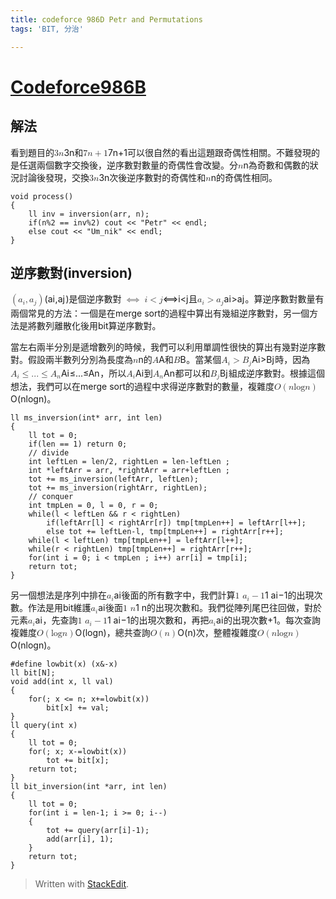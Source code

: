 ```yaml
---
title: codeforce 986D Petr and Permutations
tags: 'BIT, 分治'

---
```


<h1 id="codeforce986b"><a href="https://codeforces.com/problemset/problem/986/B">Codeforce986B</a></h1>
<h2 id="解法">解法</h2>
<p>看到題目的<span class="katex--inline"><span class="katex"><span class="katex-mathml"><math><semantics><mrow><mn>3</mn><mi>n</mi></mrow><annotation encoding="application/x-tex">3n</annotation></semantics></math></span><span class="katex-html" aria-hidden="true"><span class="strut" style="height: 0.64444em;"></span><span class="strut bottom" style="height: 0.64444em; vertical-align: 0em;"></span><span class="base"><span class="mord mathrm">3</span><span class="mord mathit">n</span></span></span></span></span>和<span class="katex--inline"><span class="katex"><span class="katex-mathml"><math><semantics><mrow><mn>7</mn><mi>n</mi><mo>+</mo><mn>1</mn></mrow><annotation encoding="application/x-tex">7n+1</annotation></semantics></math></span><span class="katex-html" aria-hidden="true"><span class="strut" style="height: 0.64444em;"></span><span class="strut bottom" style="height: 0.72777em; vertical-align: -0.08333em;"></span><span class="base"><span class="mord mathrm">7</span><span class="mord mathit">n</span><span class="mbin">+</span><span class="mord mathrm">1</span></span></span></span></span>可以很自然的看出這題跟奇偶性相關。不難發現的是任選兩個數字交換後，逆序數對數量的奇偶性會改變。分<span class="katex--inline"><span class="katex"><span class="katex-mathml"><math><semantics><mrow><mi>n</mi></mrow><annotation encoding="application/x-tex">n</annotation></semantics></math></span><span class="katex-html" aria-hidden="true"><span class="strut" style="height: 0.43056em;"></span><span class="strut bottom" style="height: 0.43056em; vertical-align: 0em;"></span><span class="base"><span class="mord mathit">n</span></span></span></span></span>為奇數和偶數的狀況討論後發現，交換<span class="katex--inline"><span class="katex"><span class="katex-mathml"><math><semantics><mrow><mn>3</mn><mi>n</mi></mrow><annotation encoding="application/x-tex">3n</annotation></semantics></math></span><span class="katex-html" aria-hidden="true"><span class="strut" style="height: 0.64444em;"></span><span class="strut bottom" style="height: 0.64444em; vertical-align: 0em;"></span><span class="base"><span class="mord mathrm">3</span><span class="mord mathit">n</span></span></span></span></span>次後逆序數對的奇偶性和<span class="katex--inline"><span class="katex"><span class="katex-mathml"><math><semantics><mrow><mi>n</mi></mrow><annotation encoding="application/x-tex">n</annotation></semantics></math></span><span class="katex-html" aria-hidden="true"><span class="strut" style="height: 0.43056em;"></span><span class="strut bottom" style="height: 0.43056em; vertical-align: 0em;"></span><span class="base"><span class="mord mathit">n</span></span></span></span></span>的奇偶性相同。</p>
<pre class=" language-c"><code class="prism ++ language-c"><span class="token keyword">void</span> <span class="token function">process</span><span class="token punctuation">(</span><span class="token punctuation">)</span>
<span class="token punctuation">{</span>
    ll inv <span class="token operator">=</span> <span class="token function">inversion</span><span class="token punctuation">(</span>arr<span class="token punctuation">,</span> n<span class="token punctuation">)</span><span class="token punctuation">;</span>
    <span class="token keyword">if</span><span class="token punctuation">(</span>n<span class="token operator">%</span><span class="token number">2</span> <span class="token operator">==</span> inv<span class="token operator">%</span><span class="token number">2</span><span class="token punctuation">)</span> cout <span class="token operator">&lt;&lt;</span> <span class="token string">"Petr"</span> <span class="token operator">&lt;&lt;</span> endl<span class="token punctuation">;</span>
    <span class="token keyword">else</span> cout <span class="token operator">&lt;&lt;</span> <span class="token string">"Um_nik"</span> <span class="token operator">&lt;&lt;</span> endl<span class="token punctuation">;</span>
<span class="token punctuation">}</span>
</code></pre>
<h2 id="逆序數對inversion">逆序數對(inversion)</h2>
<p><span class="katex--inline"><span class="katex"><span class="katex-mathml"><math><semantics><mrow><mo>(</mo><msub><mi>a</mi><mi>i</mi></msub><mo separator="true">,</mo><msub><mi>a</mi><mi>j</mi></msub><mo>)</mo></mrow><annotation encoding="application/x-tex">(a_i, a_j)</annotation></semantics></math></span><span class="katex-html" aria-hidden="true"><span class="strut" style="height: 0.75em;"></span><span class="strut bottom" style="height: 1.03611em; vertical-align: -0.286108em;"></span><span class="base"><span class="mopen">(</span><span class="mord"><span class="mord mathit">a</span><span class="msupsub"><span class="vlist-t vlist-t2"><span class="vlist-r"><span class="vlist" style="height: 0.311664em;"><span class="" style="top: -2.55em; margin-left: 0em; margin-right: 0.05em;"><span class="pstrut" style="height: 2.7em;"></span><span class="sizing reset-size6 size3 mtight"><span class="mord mathit mtight">i</span></span></span></span><span class="vlist-s">​</span></span><span class="vlist-r"><span class="vlist" style="height: 0.15em;"></span></span></span></span></span><span class="mpunct">,</span><span class="mord"><span class="mord mathit">a</span><span class="msupsub"><span class="vlist-t vlist-t2"><span class="vlist-r"><span class="vlist" style="height: 0.311664em;"><span class="" style="top: -2.55em; margin-left: 0em; margin-right: 0.05em;"><span class="pstrut" style="height: 2.7em;"></span><span class="sizing reset-size6 size3 mtight"><span class="mord mathit mtight" style="margin-right: 0.05724em;">j</span></span></span></span><span class="vlist-s">​</span></span><span class="vlist-r"><span class="vlist" style="height: 0.286108em;"></span></span></span></span></span><span class="mclose">)</span></span></span></span></span>是個逆序數對<span class="katex--inline"><span class="katex"><span class="katex-mathml"><math><semantics><mrow><mspace width="0.277778em"></mspace><mo>⟺</mo><mspace width="0.277778em"></mspace><mi>i</mi><mo>&lt;</mo><mi>j</mi></mrow><annotation encoding="application/x-tex">\iff i &lt; j</annotation></semantics></math></span><span class="katex-html" aria-hidden="true"><span class="strut" style="height: 0.65952em;"></span><span class="strut bottom" style="height: 0.85396em; vertical-align: -0.19444em;"></span><span class="base"><span class="mrel"><span class="mspace thickspace"></span><span class="mrel">⟺</span></span><span class="mord mathit"><span class="mspace thickspace"></span><span class="mord mathit">i</span></span><span class="mrel">&lt;</span><span class="mord mathit" style="margin-right: 0.05724em;">j</span></span></span></span></span>且<span class="katex--inline"><span class="katex"><span class="katex-mathml"><math><semantics><mrow><msub><mi>a</mi><mi>i</mi></msub><mo>&gt;</mo><msub><mi>a</mi><mi>j</mi></msub></mrow><annotation encoding="application/x-tex">a_i &gt; a_j</annotation></semantics></math></span><span class="katex-html" aria-hidden="true"><span class="strut" style="height: 0.5391em;"></span><span class="strut bottom" style="height: 0.825208em; vertical-align: -0.286108em;"></span><span class="base"><span class="mord"><span class="mord mathit">a</span><span class="msupsub"><span class="vlist-t vlist-t2"><span class="vlist-r"><span class="vlist" style="height: 0.311664em;"><span class="" style="top: -2.55em; margin-left: 0em; margin-right: 0.05em;"><span class="pstrut" style="height: 2.7em;"></span><span class="sizing reset-size6 size3 mtight"><span class="mord mathit mtight">i</span></span></span></span><span class="vlist-s">​</span></span><span class="vlist-r"><span class="vlist" style="height: 0.15em;"></span></span></span></span></span><span class="mrel">&gt;</span><span class="mord"><span class="mord mathit">a</span><span class="msupsub"><span class="vlist-t vlist-t2"><span class="vlist-r"><span class="vlist" style="height: 0.311664em;"><span class="" style="top: -2.55em; margin-left: 0em; margin-right: 0.05em;"><span class="pstrut" style="height: 2.7em;"></span><span class="sizing reset-size6 size3 mtight"><span class="mord mathit mtight" style="margin-right: 0.05724em;">j</span></span></span></span><span class="vlist-s">​</span></span><span class="vlist-r"><span class="vlist" style="height: 0.286108em;"></span></span></span></span></span></span></span></span></span>。算逆序數對數量有兩個常見的方法：一個是在merge sort的過程中算出有幾組逆序數對，另一個方法是將數列離散化後用bit算逆序數對。</p>
<p>當左右兩半分別是遞增數列的時候，我們可以利用單調性很快的算出有幾對逆序數對。假設兩半數列分別為長度為<span class="katex--inline"><span class="katex"><span class="katex-mathml"><math><semantics><mrow><mi>n</mi></mrow><annotation encoding="application/x-tex">n</annotation></semantics></math></span><span class="katex-html" aria-hidden="true"><span class="strut" style="height: 0.43056em;"></span><span class="strut bottom" style="height: 0.43056em; vertical-align: 0em;"></span><span class="base"><span class="mord mathit">n</span></span></span></span></span>的<span class="katex--inline"><span class="katex"><span class="katex-mathml"><math><semantics><mrow><mi>A</mi></mrow><annotation encoding="application/x-tex">A</annotation></semantics></math></span><span class="katex-html" aria-hidden="true"><span class="strut" style="height: 0.68333em;"></span><span class="strut bottom" style="height: 0.68333em; vertical-align: 0em;"></span><span class="base"><span class="mord mathit">A</span></span></span></span></span>和<span class="katex--inline"><span class="katex"><span class="katex-mathml"><math><semantics><mrow><mi>B</mi></mrow><annotation encoding="application/x-tex">B</annotation></semantics></math></span><span class="katex-html" aria-hidden="true"><span class="strut" style="height: 0.68333em;"></span><span class="strut bottom" style="height: 0.68333em; vertical-align: 0em;"></span><span class="base"><span class="mord mathit" style="margin-right: 0.05017em;">B</span></span></span></span></span>。當某個<span class="katex--inline"><span class="katex"><span class="katex-mathml"><math><semantics><mrow><msub><mi>A</mi><mi>i</mi></msub><mo>&gt;</mo><msub><mi>B</mi><mi>j</mi></msub></mrow><annotation encoding="application/x-tex">A_i &gt; B_j</annotation></semantics></math></span><span class="katex-html" aria-hidden="true"><span class="strut" style="height: 0.68333em;"></span><span class="strut bottom" style="height: 0.969438em; vertical-align: -0.286108em;"></span><span class="base"><span class="mord"><span class="mord mathit">A</span><span class="msupsub"><span class="vlist-t vlist-t2"><span class="vlist-r"><span class="vlist" style="height: 0.311664em;"><span class="" style="top: -2.55em; margin-left: 0em; margin-right: 0.05em;"><span class="pstrut" style="height: 2.7em;"></span><span class="sizing reset-size6 size3 mtight"><span class="mord mathit mtight">i</span></span></span></span><span class="vlist-s">​</span></span><span class="vlist-r"><span class="vlist" style="height: 0.15em;"></span></span></span></span></span><span class="mrel">&gt;</span><span class="mord"><span class="mord mathit" style="margin-right: 0.05017em;">B</span><span class="msupsub"><span class="vlist-t vlist-t2"><span class="vlist-r"><span class="vlist" style="height: 0.311664em;"><span class="" style="top: -2.55em; margin-left: -0.05017em; margin-right: 0.05em;"><span class="pstrut" style="height: 2.7em;"></span><span class="sizing reset-size6 size3 mtight"><span class="mord mathit mtight" style="margin-right: 0.05724em;">j</span></span></span></span><span class="vlist-s">​</span></span><span class="vlist-r"><span class="vlist" style="height: 0.286108em;"></span></span></span></span></span></span></span></span></span>時，因為<span class="katex--inline"><span class="katex"><span class="katex-mathml"><math><semantics><mrow><msub><mi>A</mi><mi>i</mi></msub><mo>≤</mo><mi mathvariant="normal">.</mi><mi mathvariant="normal">.</mi><mi mathvariant="normal">.</mi><mo>≤</mo><msub><mi>A</mi><mi>n</mi></msub></mrow><annotation encoding="application/x-tex">A_i \leq ... \leq A_n</annotation></semantics></math></span><span class="katex-html" aria-hidden="true"><span class="strut" style="height: 0.68333em;"></span><span class="strut bottom" style="height: 0.83333em; vertical-align: -0.15em;"></span><span class="base"><span class="mord"><span class="mord mathit">A</span><span class="msupsub"><span class="vlist-t vlist-t2"><span class="vlist-r"><span class="vlist" style="height: 0.311664em;"><span class="" style="top: -2.55em; margin-left: 0em; margin-right: 0.05em;"><span class="pstrut" style="height: 2.7em;"></span><span class="sizing reset-size6 size3 mtight"><span class="mord mathit mtight">i</span></span></span></span><span class="vlist-s">​</span></span><span class="vlist-r"><span class="vlist" style="height: 0.15em;"></span></span></span></span></span><span class="mrel">≤</span><span class="mord mathrm">.</span><span class="mord mathrm">.</span><span class="mord mathrm">.</span><span class="mrel">≤</span><span class="mord"><span class="mord mathit">A</span><span class="msupsub"><span class="vlist-t vlist-t2"><span class="vlist-r"><span class="vlist" style="height: 0.151392em;"><span class="" style="top: -2.55em; margin-left: 0em; margin-right: 0.05em;"><span class="pstrut" style="height: 2.7em;"></span><span class="sizing reset-size6 size3 mtight"><span class="mord mathit mtight">n</span></span></span></span><span class="vlist-s">​</span></span><span class="vlist-r"><span class="vlist" style="height: 0.15em;"></span></span></span></span></span></span></span></span></span>，所以<span class="katex--inline"><span class="katex"><span class="katex-mathml"><math><semantics><mrow><msub><mi>A</mi><mi>i</mi></msub></mrow><annotation encoding="application/x-tex">A_i</annotation></semantics></math></span><span class="katex-html" aria-hidden="true"><span class="strut" style="height: 0.68333em;"></span><span class="strut bottom" style="height: 0.83333em; vertical-align: -0.15em;"></span><span class="base"><span class="mord"><span class="mord mathit">A</span><span class="msupsub"><span class="vlist-t vlist-t2"><span class="vlist-r"><span class="vlist" style="height: 0.311664em;"><span class="" style="top: -2.55em; margin-left: 0em; margin-right: 0.05em;"><span class="pstrut" style="height: 2.7em;"></span><span class="sizing reset-size6 size3 mtight"><span class="mord mathit mtight">i</span></span></span></span><span class="vlist-s">​</span></span><span class="vlist-r"><span class="vlist" style="height: 0.15em;"></span></span></span></span></span></span></span></span></span>到<span class="katex--inline"><span class="katex"><span class="katex-mathml"><math><semantics><mrow><msub><mi>A</mi><mi>n</mi></msub></mrow><annotation encoding="application/x-tex">A_n</annotation></semantics></math></span><span class="katex-html" aria-hidden="true"><span class="strut" style="height: 0.68333em;"></span><span class="strut bottom" style="height: 0.83333em; vertical-align: -0.15em;"></span><span class="base"><span class="mord"><span class="mord mathit">A</span><span class="msupsub"><span class="vlist-t vlist-t2"><span class="vlist-r"><span class="vlist" style="height: 0.151392em;"><span class="" style="top: -2.55em; margin-left: 0em; margin-right: 0.05em;"><span class="pstrut" style="height: 2.7em;"></span><span class="sizing reset-size6 size3 mtight"><span class="mord mathit mtight">n</span></span></span></span><span class="vlist-s">​</span></span><span class="vlist-r"><span class="vlist" style="height: 0.15em;"></span></span></span></span></span></span></span></span></span>都可以和<span class="katex--inline"><span class="katex"><span class="katex-mathml"><math><semantics><mrow><msub><mi>B</mi><mi>j</mi></msub></mrow><annotation encoding="application/x-tex">B_j</annotation></semantics></math></span><span class="katex-html" aria-hidden="true"><span class="strut" style="height: 0.68333em;"></span><span class="strut bottom" style="height: 0.969438em; vertical-align: -0.286108em;"></span><span class="base"><span class="mord"><span class="mord mathit" style="margin-right: 0.05017em;">B</span><span class="msupsub"><span class="vlist-t vlist-t2"><span class="vlist-r"><span class="vlist" style="height: 0.311664em;"><span class="" style="top: -2.55em; margin-left: -0.05017em; margin-right: 0.05em;"><span class="pstrut" style="height: 2.7em;"></span><span class="sizing reset-size6 size3 mtight"><span class="mord mathit mtight" style="margin-right: 0.05724em;">j</span></span></span></span><span class="vlist-s">​</span></span><span class="vlist-r"><span class="vlist" style="height: 0.286108em;"></span></span></span></span></span></span></span></span></span>組成逆序數對。根據這個想法，我們可以在merge sort的過程中求得逆序數對的數量，複雜度<span class="katex--inline"><span class="katex"><span class="katex-mathml"><math><semantics><mrow><mi>O</mi><mo>(</mo><mi>n</mi><mi>log</mi><mo>⁡</mo><mi>n</mi><mo>)</mo></mrow><annotation encoding="application/x-tex">O(n \log n)</annotation></semantics></math></span><span class="katex-html" aria-hidden="true"><span class="strut" style="height: 0.75em;"></span><span class="strut bottom" style="height: 1em; vertical-align: -0.25em;"></span><span class="base"><span class="mord mathit" style="margin-right: 0.02778em;">O</span><span class="mopen">(</span><span class="mord mathit">n</span><span class="mop">lo<span style="margin-right: 0.01389em;">g</span></span><span class="mord mathit">n</span><span class="mclose">)</span></span></span></span></span>。</p>
<pre class=" language-c"><code class="prism ++ language-c">ll <span class="token function">ms_inversion</span><span class="token punctuation">(</span><span class="token keyword">int</span><span class="token operator">*</span> arr<span class="token punctuation">,</span> <span class="token keyword">int</span> len<span class="token punctuation">)</span>
<span class="token punctuation">{</span>
    ll tot <span class="token operator">=</span> <span class="token number">0</span><span class="token punctuation">;</span>
    <span class="token keyword">if</span><span class="token punctuation">(</span>len <span class="token operator">==</span> <span class="token number">1</span><span class="token punctuation">)</span> <span class="token keyword">return</span> <span class="token number">0</span><span class="token punctuation">;</span>
    <span class="token comment">// divide</span>
    <span class="token keyword">int</span> leftLen <span class="token operator">=</span> len<span class="token operator">/</span><span class="token number">2</span><span class="token punctuation">,</span> rightLen <span class="token operator">=</span> len<span class="token operator">-</span>leftLen <span class="token punctuation">;</span>
    <span class="token keyword">int</span> <span class="token operator">*</span>leftArr <span class="token operator">=</span> arr<span class="token punctuation">,</span> <span class="token operator">*</span>rightArr <span class="token operator">=</span> arr<span class="token operator">+</span>leftLen <span class="token punctuation">;</span>
    tot <span class="token operator">+</span><span class="token operator">=</span> <span class="token function">ms_inversion</span><span class="token punctuation">(</span>leftArr<span class="token punctuation">,</span> leftLen<span class="token punctuation">)</span><span class="token punctuation">;</span>
    tot <span class="token operator">+</span><span class="token operator">=</span> <span class="token function">ms_inversion</span><span class="token punctuation">(</span>rightArr<span class="token punctuation">,</span> rightLen<span class="token punctuation">)</span><span class="token punctuation">;</span>
    <span class="token comment">// conquer</span>
    <span class="token keyword">int</span> tmpLen <span class="token operator">=</span> <span class="token number">0</span><span class="token punctuation">,</span> l <span class="token operator">=</span> <span class="token number">0</span><span class="token punctuation">,</span> r <span class="token operator">=</span> <span class="token number">0</span><span class="token punctuation">;</span>
    <span class="token keyword">while</span><span class="token punctuation">(</span>l <span class="token operator">&lt;</span> leftLen <span class="token operator">&amp;&amp;</span> r <span class="token operator">&lt;</span> rightLen<span class="token punctuation">)</span>
        <span class="token keyword">if</span><span class="token punctuation">(</span>leftArr<span class="token punctuation">[</span>l<span class="token punctuation">]</span> <span class="token operator">&lt;</span> rightArr<span class="token punctuation">[</span>r<span class="token punctuation">]</span><span class="token punctuation">)</span> tmp<span class="token punctuation">[</span>tmpLen<span class="token operator">++</span><span class="token punctuation">]</span> <span class="token operator">=</span> leftArr<span class="token punctuation">[</span>l<span class="token operator">++</span><span class="token punctuation">]</span><span class="token punctuation">;</span>
        <span class="token keyword">else</span> tot <span class="token operator">+</span><span class="token operator">=</span> leftLen<span class="token operator">-</span>l<span class="token punctuation">,</span> tmp<span class="token punctuation">[</span>tmpLen<span class="token operator">++</span><span class="token punctuation">]</span> <span class="token operator">=</span> rightArr<span class="token punctuation">[</span>r<span class="token operator">++</span><span class="token punctuation">]</span><span class="token punctuation">;</span>
    <span class="token keyword">while</span><span class="token punctuation">(</span>l <span class="token operator">&lt;</span> leftLen<span class="token punctuation">)</span> tmp<span class="token punctuation">[</span>tmpLen<span class="token operator">++</span><span class="token punctuation">]</span> <span class="token operator">=</span> leftArr<span class="token punctuation">[</span>l<span class="token operator">++</span><span class="token punctuation">]</span><span class="token punctuation">;</span>
    <span class="token keyword">while</span><span class="token punctuation">(</span>r <span class="token operator">&lt;</span> rightLen<span class="token punctuation">)</span> tmp<span class="token punctuation">[</span>tmpLen<span class="token operator">++</span><span class="token punctuation">]</span> <span class="token operator">=</span> rightArr<span class="token punctuation">[</span>r<span class="token operator">++</span><span class="token punctuation">]</span><span class="token punctuation">;</span>
    <span class="token keyword">for</span><span class="token punctuation">(</span><span class="token keyword">int</span> i <span class="token operator">=</span> <span class="token number">0</span><span class="token punctuation">;</span> i <span class="token operator">&lt;</span> tmpLen <span class="token punctuation">;</span> i<span class="token operator">++</span><span class="token punctuation">)</span> arr<span class="token punctuation">[</span>i<span class="token punctuation">]</span> <span class="token operator">=</span> tmp<span class="token punctuation">[</span>i<span class="token punctuation">]</span><span class="token punctuation">;</span>
    <span class="token keyword">return</span> tot<span class="token punctuation">;</span>
<span class="token punctuation">}</span>
</code></pre>
<p>另一個想法是序列中排在<span class="katex--inline"><span class="katex"><span class="katex-mathml"><math><semantics><mrow><msub><mi>a</mi><mi>i</mi></msub></mrow><annotation encoding="application/x-tex">a_i</annotation></semantics></math></span><span class="katex-html" aria-hidden="true"><span class="strut" style="height: 0.43056em;"></span><span class="strut bottom" style="height: 0.58056em; vertical-align: -0.15em;"></span><span class="base"><span class="mord"><span class="mord mathit">a</span><span class="msupsub"><span class="vlist-t vlist-t2"><span class="vlist-r"><span class="vlist" style="height: 0.311664em;"><span class="" style="top: -2.55em; margin-left: 0em; margin-right: 0.05em;"><span class="pstrut" style="height: 2.7em;"></span><span class="sizing reset-size6 size3 mtight"><span class="mord mathit mtight">i</span></span></span></span><span class="vlist-s">​</span></span><span class="vlist-r"><span class="vlist" style="height: 0.15em;"></span></span></span></span></span></span></span></span></span>後面的所有數字中，我們計算<span class="katex--inline"><span class="katex"><span class="katex-mathml"><math><semantics><mrow><mn>1</mn><mtext>&nbsp;</mtext><msub><mi>a</mi><mi>i</mi></msub><mo>−</mo><mn>1</mn></mrow><annotation encoding="application/x-tex">1~a_i-1</annotation></semantics></math></span><span class="katex-html" aria-hidden="true"><span class="strut" style="height: 0.64444em;"></span><span class="strut bottom" style="height: 0.79444em; vertical-align: -0.15em;"></span><span class="base"><span class="mord mathrm">1</span><span class="mord"><span class="mspace">&nbsp;</span><span class="mord mathit">a</span><span class="msupsub"><span class="vlist-t vlist-t2"><span class="vlist-r"><span class="vlist" style="height: 0.311664em;"><span class="" style="top: -2.55em; margin-left: 0em; margin-right: 0.05em;"><span class="pstrut" style="height: 2.7em;"></span><span class="sizing reset-size6 size3 mtight"><span class="mord mathit mtight">i</span></span></span></span><span class="vlist-s">​</span></span><span class="vlist-r"><span class="vlist" style="height: 0.15em;"></span></span></span></span></span><span class="mbin">−</span><span class="mord mathrm">1</span></span></span></span></span>的出現次數。作法是用bit維護<span class="katex--inline"><span class="katex"><span class="katex-mathml"><math><semantics><mrow><msub><mi>a</mi><mi>i</mi></msub></mrow><annotation encoding="application/x-tex">a_i</annotation></semantics></math></span><span class="katex-html" aria-hidden="true"><span class="strut" style="height: 0.43056em;"></span><span class="strut bottom" style="height: 0.58056em; vertical-align: -0.15em;"></span><span class="base"><span class="mord"><span class="mord mathit">a</span><span class="msupsub"><span class="vlist-t vlist-t2"><span class="vlist-r"><span class="vlist" style="height: 0.311664em;"><span class="" style="top: -2.55em; margin-left: 0em; margin-right: 0.05em;"><span class="pstrut" style="height: 2.7em;"></span><span class="sizing reset-size6 size3 mtight"><span class="mord mathit mtight">i</span></span></span></span><span class="vlist-s">​</span></span><span class="vlist-r"><span class="vlist" style="height: 0.15em;"></span></span></span></span></span></span></span></span></span>後面<span class="katex--inline"><span class="katex"><span class="katex-mathml"><math><semantics><mrow><mn>1</mn><mtext>&nbsp;</mtext><mi>n</mi></mrow><annotation encoding="application/x-tex">1~n</annotation></semantics></math></span><span class="katex-html" aria-hidden="true"><span class="strut" style="height: 0.64444em;"></span><span class="strut bottom" style="height: 0.64444em; vertical-align: 0em;"></span><span class="base"><span class="mord mathrm">1</span><span class="mord mathit"><span class="mspace">&nbsp;</span><span class="mord mathit">n</span></span></span></span></span></span>的出現次數和。我們從陣列尾巴往回做，對於元素<span class="katex--inline"><span class="katex"><span class="katex-mathml"><math><semantics><mrow><msub><mi>a</mi><mi>i</mi></msub></mrow><annotation encoding="application/x-tex">a_i</annotation></semantics></math></span><span class="katex-html" aria-hidden="true"><span class="strut" style="height: 0.43056em;"></span><span class="strut bottom" style="height: 0.58056em; vertical-align: -0.15em;"></span><span class="base"><span class="mord"><span class="mord mathit">a</span><span class="msupsub"><span class="vlist-t vlist-t2"><span class="vlist-r"><span class="vlist" style="height: 0.311664em;"><span class="" style="top: -2.55em; margin-left: 0em; margin-right: 0.05em;"><span class="pstrut" style="height: 2.7em;"></span><span class="sizing reset-size6 size3 mtight"><span class="mord mathit mtight">i</span></span></span></span><span class="vlist-s">​</span></span><span class="vlist-r"><span class="vlist" style="height: 0.15em;"></span></span></span></span></span></span></span></span></span>，先查詢<span class="katex--inline"><span class="katex"><span class="katex-mathml"><math><semantics><mrow><mn>1</mn><mtext>&nbsp;</mtext><msub><mi>a</mi><mi>i</mi></msub><mo>−</mo><mn>1</mn></mrow><annotation encoding="application/x-tex">1~a_i-1</annotation></semantics></math></span><span class="katex-html" aria-hidden="true"><span class="strut" style="height: 0.64444em;"></span><span class="strut bottom" style="height: 0.79444em; vertical-align: -0.15em;"></span><span class="base"><span class="mord mathrm">1</span><span class="mord"><span class="mspace">&nbsp;</span><span class="mord mathit">a</span><span class="msupsub"><span class="vlist-t vlist-t2"><span class="vlist-r"><span class="vlist" style="height: 0.311664em;"><span class="" style="top: -2.55em; margin-left: 0em; margin-right: 0.05em;"><span class="pstrut" style="height: 2.7em;"></span><span class="sizing reset-size6 size3 mtight"><span class="mord mathit mtight">i</span></span></span></span><span class="vlist-s">​</span></span><span class="vlist-r"><span class="vlist" style="height: 0.15em;"></span></span></span></span></span><span class="mbin">−</span><span class="mord mathrm">1</span></span></span></span></span>的出現次數和，再把<span class="katex--inline"><span class="katex"><span class="katex-mathml"><math><semantics><mrow><msub><mi>a</mi><mi>i</mi></msub></mrow><annotation encoding="application/x-tex">a_i</annotation></semantics></math></span><span class="katex-html" aria-hidden="true"><span class="strut" style="height: 0.43056em;"></span><span class="strut bottom" style="height: 0.58056em; vertical-align: -0.15em;"></span><span class="base"><span class="mord"><span class="mord mathit">a</span><span class="msupsub"><span class="vlist-t vlist-t2"><span class="vlist-r"><span class="vlist" style="height: 0.311664em;"><span class="" style="top: -2.55em; margin-left: 0em; margin-right: 0.05em;"><span class="pstrut" style="height: 2.7em;"></span><span class="sizing reset-size6 size3 mtight"><span class="mord mathit mtight">i</span></span></span></span><span class="vlist-s">​</span></span><span class="vlist-r"><span class="vlist" style="height: 0.15em;"></span></span></span></span></span></span></span></span></span>的出現次數+1。每次查詢複雜度<span class="katex--inline"><span class="katex"><span class="katex-mathml"><math><semantics><mrow><mi>O</mi><mo>(</mo><mi>log</mi><mo>⁡</mo><mi>n</mi><mo>)</mo></mrow><annotation encoding="application/x-tex">O(\log n)</annotation></semantics></math></span><span class="katex-html" aria-hidden="true"><span class="strut" style="height: 0.75em;"></span><span class="strut bottom" style="height: 1em; vertical-align: -0.25em;"></span><span class="base"><span class="mord mathit" style="margin-right: 0.02778em;">O</span><span class="mopen">(</span><span class="mop">lo<span style="margin-right: 0.01389em;">g</span></span><span class="mord mathit">n</span><span class="mclose">)</span></span></span></span></span>，總共查詢<span class="katex--inline"><span class="katex"><span class="katex-mathml"><math><semantics><mrow><mi>O</mi><mo>(</mo><mi>n</mi><mo>)</mo></mrow><annotation encoding="application/x-tex">O(n)</annotation></semantics></math></span><span class="katex-html" aria-hidden="true"><span class="strut" style="height: 0.75em;"></span><span class="strut bottom" style="height: 1em; vertical-align: -0.25em;"></span><span class="base"><span class="mord mathit" style="margin-right: 0.02778em;">O</span><span class="mopen">(</span><span class="mord mathit">n</span><span class="mclose">)</span></span></span></span></span>次，整體複雜度<span class="katex--inline"><span class="katex"><span class="katex-mathml"><math><semantics><mrow><mi>O</mi><mo>(</mo><mi>n</mi><mi>log</mi><mo>⁡</mo><mi>n</mi><mo>)</mo></mrow><annotation encoding="application/x-tex">O(n \log n)</annotation></semantics></math></span><span class="katex-html" aria-hidden="true"><span class="strut" style="height: 0.75em;"></span><span class="strut bottom" style="height: 1em; vertical-align: -0.25em;"></span><span class="base"><span class="mord mathit" style="margin-right: 0.02778em;">O</span><span class="mopen">(</span><span class="mord mathit">n</span><span class="mop">lo<span style="margin-right: 0.01389em;">g</span></span><span class="mord mathit">n</span><span class="mclose">)</span></span></span></span></span>。</p>
<pre class=" language-c"><code class="prism ++ language-c"><span class="token macro property">#<span class="token directive keyword">define</span> lowbit(x) (x&amp;-x)</span>
ll bit<span class="token punctuation">[</span>N<span class="token punctuation">]</span><span class="token punctuation">;</span>
<span class="token keyword">void</span> <span class="token function">add</span><span class="token punctuation">(</span><span class="token keyword">int</span> x<span class="token punctuation">,</span> ll val<span class="token punctuation">)</span>
<span class="token punctuation">{</span>
    <span class="token keyword">for</span><span class="token punctuation">(</span><span class="token punctuation">;</span> x <span class="token operator">&lt;=</span> n<span class="token punctuation">;</span> x<span class="token operator">+</span><span class="token operator">=</span><span class="token function">lowbit</span><span class="token punctuation">(</span>x<span class="token punctuation">)</span><span class="token punctuation">)</span>
        bit<span class="token punctuation">[</span>x<span class="token punctuation">]</span> <span class="token operator">+</span><span class="token operator">=</span> val<span class="token punctuation">;</span>
<span class="token punctuation">}</span>
ll <span class="token function">query</span><span class="token punctuation">(</span><span class="token keyword">int</span> x<span class="token punctuation">)</span>
<span class="token punctuation">{</span>
    ll tot <span class="token operator">=</span> <span class="token number">0</span><span class="token punctuation">;</span>
    <span class="token keyword">for</span><span class="token punctuation">(</span><span class="token punctuation">;</span> x<span class="token punctuation">;</span> x<span class="token operator">-</span><span class="token operator">=</span><span class="token function">lowbit</span><span class="token punctuation">(</span>x<span class="token punctuation">)</span><span class="token punctuation">)</span>
        tot <span class="token operator">+</span><span class="token operator">=</span> bit<span class="token punctuation">[</span>x<span class="token punctuation">]</span><span class="token punctuation">;</span>
    <span class="token keyword">return</span> tot<span class="token punctuation">;</span>
<span class="token punctuation">}</span>
ll <span class="token function">bit_inversion</span><span class="token punctuation">(</span><span class="token keyword">int</span> <span class="token operator">*</span>arr<span class="token punctuation">,</span> <span class="token keyword">int</span> len<span class="token punctuation">)</span>
<span class="token punctuation">{</span>
    ll tot <span class="token operator">=</span> <span class="token number">0</span><span class="token punctuation">;</span>
    <span class="token keyword">for</span><span class="token punctuation">(</span><span class="token keyword">int</span> i <span class="token operator">=</span> len<span class="token number">-1</span><span class="token punctuation">;</span> i <span class="token operator">&gt;=</span> <span class="token number">0</span><span class="token punctuation">;</span> i<span class="token operator">--</span><span class="token punctuation">)</span>
    <span class="token punctuation">{</span>
        tot <span class="token operator">+</span><span class="token operator">=</span> <span class="token function">query</span><span class="token punctuation">(</span>arr<span class="token punctuation">[</span>i<span class="token punctuation">]</span><span class="token operator">-</span><span class="token number">1</span><span class="token punctuation">)</span><span class="token punctuation">;</span>
        <span class="token function">add</span><span class="token punctuation">(</span>arr<span class="token punctuation">[</span>i<span class="token punctuation">]</span><span class="token punctuation">,</span> <span class="token number">1</span><span class="token punctuation">)</span><span class="token punctuation">;</span>
    <span class="token punctuation">}</span>
    <span class="token keyword">return</span> tot<span class="token punctuation">;</span>
<span class="token punctuation">}</span>
</code></pre>
<blockquote>
<p>Written with <a href="https://stackedit.io/">StackEdit</a>.<br>
</p>
</blockquote>

